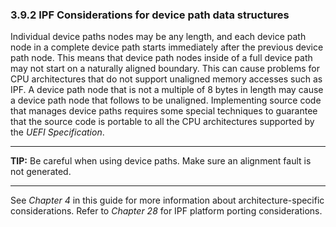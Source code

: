 <!--- @file
  3.9.2 IPF Considerations for device path data structures

  Copyright (c) 2012-2018, Intel Corporation. All rights reserved.<BR>

  Redistribution and use in source (original document form) and 'compiled'
  forms (converted to PDF, epub, HTML and other formats) with or without
  modification, are permitted provided that the following conditions are met:

  1) Redistributions of source code (original document form) must retain the
     above copyright notice, this list of conditions and the following
     disclaimer as the first lines of this file unmodified.

  2) Redistributions in compiled form (transformed to other DTDs, converted to
     PDF, epub, HTML and other formats) must reproduce the above copyright
     notice, this list of conditions and the following disclaimer in the
     documentation and/or other materials provided with the distribution.

  THIS DOCUMENTATION IS PROVIDED BY TIANOCORE PROJECT "AS IS" AND ANY EXPRESS OR
  IMPLIED WARRANTIES, INCLUDING, BUT NOT LIMITED TO, THE IMPLIED WARRANTIES OF
  MERCHANTABILITY AND FITNESS FOR A PARTICULAR PURPOSE ARE DISCLAIMED. IN NO
  EVENT SHALL TIANOCORE PROJECT  BE LIABLE FOR ANY DIRECT, INDIRECT, INCIDENTAL,
  SPECIAL, EXEMPLARY, OR CONSEQUENTIAL DAMAGES (INCLUDING, BUT NOT LIMITED TO,
  PROCUREMENT OF SUBSTITUTE GOODS OR SERVICES; LOSS OF USE, DATA, OR PROFITS;
  OR BUSINESS INTERRUPTION) HOWEVER CAUSED AND ON ANY THEORY OF LIABILITY,
  WHETHER IN CONTRACT, STRICT LIABILITY, OR TORT (INCLUDING NEGLIGENCE OR
  OTHERWISE) ARISING IN ANY WAY OUT OF THE USE OF THIS DOCUMENTATION, EVEN IF
  ADVISED OF THE POSSIBILITY OF SUCH DAMAGE.

-->

### 3.9.2 IPF Considerations for device path data structures

Individual device paths nodes may be any length, and each device path node in a
complete device path starts immediately after the previous device path node.
This means that device path nodes inside of a full device path may not start on
a naturally aligned boundary. This can cause problems for CPU architectures
that do not support unaligned memory accesses such as IPF. A device path node
that is not a multiple of 8 bytes in length may cause a device path node that
follows to be unaligned. Implementing source code that manages device paths
requires some special techniques to guarantee that the source code is portable
to all the CPU architectures supported by the _UEFI Specification_.

**********
**TIP:** Be careful when using device paths. Make sure an alignment fault is
not generated.
**********

See _Chapter 4_ in this guide for more information about architecture-specific
considerations. Refer to _Chapter 28_ for IPF platform porting considerations.
